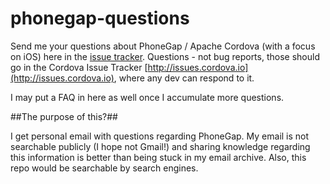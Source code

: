 phonegap-questions
==================

Send me your questions about PhoneGap / Apache Cordova (with a focus on iOS) here in the [issue tracker](https://github.com/shazron/phonegap-questions/issues). Questions - not bug reports, those should go in the Cordova Issue Tracker [http://issues.cordova.io](http://issues.cordova.io), where any dev can respond to it.

I may put a FAQ in here as well once I accumulate more questions.

##The purpose of this?##

I get personal email with questions regarding PhoneGap. My email is not searchable publicly (I hope not Gmail!) and sharing knowledge regarding this information is better than being stuck in my email archive. Also, this repo would be searchable by search engines.
